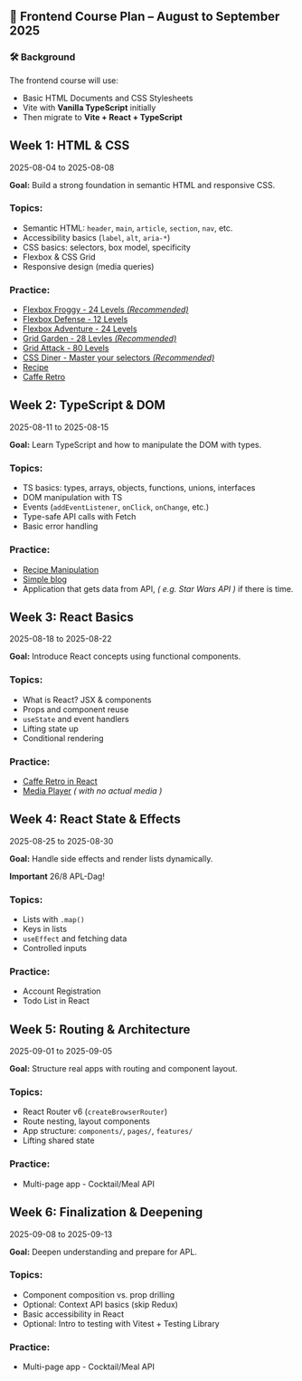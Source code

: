 ## 📅 Frontend Course Plan – August to September 2025

### 🛠️ Background

The frontend course will use:

- Basic HTML Documents and CSS Stylesheets
- Vite with **Vanilla TypeScript** initially
- Then migrate to **Vite + React + TypeScript**

## Week 1: HTML & CSS

2025-08-04 to 2025-08-08

**Goal:** Build a strong foundation in semantic HTML and responsive CSS.

### Topics:

- Semantic HTML: `header`, `main`, `article`, `section`, `nav`, etc.
- Accessibility basics (`label`, `alt`, `aria-*`)
- CSS basics: selectors, box model, specificity
- Flexbox & CSS Grid
- Responsive design (media queries)

### Practice:

- [Flexbox Froggy - 24 Levels _(Recommended)_](https://flexboxfroggy.com/#sv)
- [Flexbox Defense - 12 Levels](http://www.flexboxdefense.com/)
- [Flexbox Adventure - 24 Levels](https://codingfantasy.com/games/flexboxadventure)
- [Grid Garden - 28 Levles _(Recommended)_](https://cssgridgarden.com/#sv)
- [Grid Attack - 80 Levels](https://codingfantasy.com/games/css-grid-attack)
- [CSS Diner - Master your selectors _(Recommended)_](https://flukeout.github.io/)
- [Recipe](https://github.com/Lexicon-LTU-2025/exercise-html-css-fav-recipe)
- [Caffe Retro](https://github.com/Lexicon-LTU-2025/exercise-html-css-caffe-retro)

## Week 2: TypeScript & DOM

2025-08-11 to 2025-08-15

**Goal:** Learn TypeScript and how to manipulate the DOM with types.

### Topics:

- TS basics: types, arrays, objects, functions, unions, interfaces
- DOM manipulation with TS
- Events (`addEventListener`, `onClick`, `onChange`, etc.)
- Type-safe API calls with Fetch
- Basic error handling

### Practice:

- [Recipe Manipulation](https://github.com/Lexicon-LTU-2025/exercise-ts-recipe-manipulation)
- [Simple blog](https://github.com/Lexicon-LTU-2025/exercise-ts-blog-post-manager)
- Application that gets data from API, _( e.g. Star Wars API )_ if there is time.

## Week 3: React Basics

2025-08-18 to 2025-08-22

**Goal:** Introduce React concepts using functional components.

### Topics:

- What is React? JSX & components
- Props and component reuse
- `useState` and event handlers
- Lifting state up
- Conditional rendering

### Practice:

- [Caffe Retro in React](https://github.com/Lexicon-LTU-2025/exercise-react-caffe-retro)
- [Media Player](https://github.com/Lexicon-LTU-2025/exercise-react-media-player) _( with no actual media )_

## Week 4: React State & Effects

2025-08-25 to 2025-08-30

**Goal:** Handle side effects and render lists dynamically.

**Important** 26/8 APL-Dag!

### Topics:

- Lists with `.map()`
- Keys in lists
- `useEffect` and fetching data
- Controlled inputs

### Practice:

- Account Registration
- Todo List in React

## Week 5: Routing & Architecture

2025-09-01 to 2025-09-05

**Goal:** Structure real apps with routing and component layout.

### Topics:

- React Router v6 (`createBrowserRouter`)
- Route nesting, layout components
- App structure: `components/`, `pages/`, `features/`
- Lifting shared state

### Practice:

- Multi-page app - Cocktail/Meal API

## Week 6: Finalization & Deepening

2025-09-08 to 2025-09-13

**Goal:** Deepen understanding and prepare for APL.

### Topics:

- Component composition vs. prop drilling
- Optional: Context API basics (skip Redux)
- Basic accessibility in React
- Optional: Intro to testing with Vitest + Testing Library

### Practice:

- Multi-page app - Cocktail/Meal API
